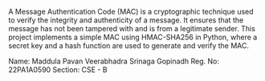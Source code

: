 A Message Authentication Code (MAC) is a cryptographic technique used to verify the integrity and authenticity of a message. It ensures that the message has not been tampered with and is from a legitimate sender. This project implements a simple MAC using HMAC-SHA256 in Python, where a secret key and a hash function are used to generate and verify the MAC.

Name: Maddula Pavan Veerabhadra Srinaga Gopinadh
Reg. No: 22PA1A0590
Section: CSE - B
